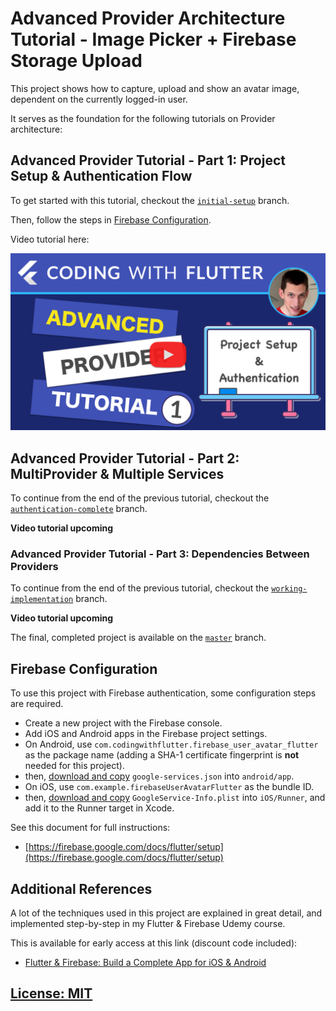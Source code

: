 # Advanced Provider Architecture Tutorial - Image Picker + Firebase Storage Upload

This project shows how to capture, upload and show an avatar image, dependent on the currently logged-in user.

It serves as the foundation for the following tutorials on Provider architecture:

## Advanced Provider Tutorial - Part 1: Project Setup & Authentication Flow

To get started with this tutorial, checkout the [`initial-setup`]() branch.

Then, follow the steps in [Firebase Configuration](#firebase-configuration).

Video tutorial here:

[![Advanced Provider Tutorial - Part 1: Project Setup & Authentication Flow](media/flutter-provider-advanced-banner-1.png)]()

## Advanced Provider Tutorial - Part 2: MultiProvider & Multiple Services

To continue from the end of the previous tutorial, checkout the [`authentication-complete`]() branch.

**Video tutorial upcoming**

### Advanced Provider Tutorial - Part 3: Dependencies Between Providers

To continue from the end of the previous tutorial, checkout the [`working-implementation`]()  branch.

**Video tutorial upcoming**

The final, completed project is available on the [`master`]() branch.

## Firebase Configuration

To use this project with Firebase authentication, some configuration steps are required.

- Create a new project with the Firebase console.
- Add iOS and Android apps in the Firebase project settings.
- On Android, use `com.codingwithflutter.firebase_user_avatar_flutter` as the package name (adding a SHA-1 certificate fingerprint is **not** needed for this project).
- then, [download and copy](https://firebase.google.com/docs/flutter/setup#configure_an_android_app) `google-services.json` into `android/app`.
- On iOS, use `com.example.firebaseUserAvatarFlutter` as the bundle ID.
- then, [download and copy](https://firebase.google.com/docs/flutter/setup#configure_an_ios_app) `GoogleService-Info.plist` into `iOS/Runner`, and add it to the Runner target in Xcode.

See this document for full instructions:

- [https://firebase.google.com/docs/flutter/setup](https://firebase.google.com/docs/flutter/setup)   

## Additional References

A lot of the techniques used in this project are explained in great detail, and implemented step-by-step in my Flutter & Firebase Udemy course.

This is available for early access at this link (discount code included):

- [Flutter & Firebase: Build a Complete App for iOS & Android](https://www.udemy.com/flutter-firebase-build-a-complete-app-for-ios-android/?couponCode=DART15&password=codingwithflutter)

## [License: MIT](LICENSE.md)